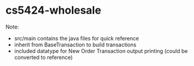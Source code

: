 # cs5424-wholesale

Note:

- src/main contains the java files for quick reference
- inherit from BaseTransaction to build transactions
- included datatype for New Order Transaction output printing (could be converted to reference)
